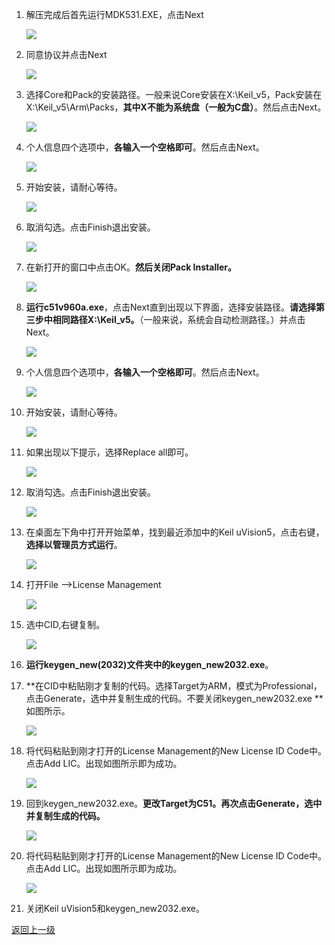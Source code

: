  1. 解压完成后首先运行MDK531.EXE，点击Next

    ![](E:\资料\CDU\2.工作\科创室\教学\CDU20-CE-Guide\00_开学前准备\01_软件\data\img\KeiluVision5_Installation_Guide_01.png)

2. 同意协议并点击Next

    ![](E:\资料\CDU\2.工作\科创室\教学\CDU20-CE-Guide\00_开学前准备\01_软件\data\img\KeiluVision5_Installation_Guide_02.png)

3. 选择Core和Pack的安装路径。一般来说Core安装在X:\Keil_v5，Pack安装在X:\Keil_v5\Arm\Packs，**其中X不能为系统盘（一般为C盘）**。然后点击Next。

    ![](E:\资料\CDU\2.工作\科创室\教学\CDU20-CE-Guide\00_开学前准备\01_软件\data\img\KeiluVision5_Installation_Guide_03.png)

4. 个人信息四个选项中，**各输入一个空格即可**。然后点击Next。

    ![](E:\资料\CDU\2.工作\科创室\教学\CDU20-CE-Guide\00_开学前准备\01_软件\data\img\KeiluVision5_Installation_Guide_04.png)

5. 开始安装，请耐心等待。

    ![](E:\资料\CDU\2.工作\科创室\教学\CDU20-CE-Guide\00_开学前准备\01_软件\data\img\KeiluVision5_Installation_Guide_05.png)
	
6. 取消勾选。点击Finish退出安装。

    ![](E:\资料\CDU\2.工作\科创室\教学\CDU20-CE-Guide\00_开学前准备\01_软件\data\img\KeiluVision5_Installation_Guide_06.png)
	
 7. 在新打开的窗口中点击OK。**然后关闭Pack Installer。**

    ![](E:\资料\CDU\2.工作\科创室\教学\CDU20-CE-Guide\00_开学前准备\01_软件\data\img\KeiluVision5_Installation_Guide_07.png)

 8. **运行c51v960a.exe**，点击Next直到出现以下界面，选择安装路径。**请选择第三步中相同路径X:\Keil_v5。**（一般来说，系统会自动检测路径。）并点击Next。

    ![](E:\资料\CDU\2.工作\科创室\教学\CDU20-CE-Guide\00_开学前准备\01_软件\data\img\KeiluVision5_Installation_Guide_08.png)

 9. 个人信息四个选项中，**各输入一个空格即可**。然后点击Next。

    ![](E:\资料\CDU\2.工作\科创室\教学\CDU20-CE-Guide\00_开学前准备\01_软件\data\img\KeiluVision5_Installation_Guide_09.png)

 10. 开始安装，请耐心等待。

     ![](E:\资料\CDU\2.工作\科创室\教学\CDU20-CE-Guide\00_开学前准备\01_软件\data\img\KeiluVision5_Installation_Guide_10.png)

 11. 如果出现以下提示，选择Replace all即可。

     ![](E:\资料\CDU\2.工作\科创室\教学\CDU20-CE-Guide\00_开学前准备\01_软件\data\img\KeiluVision5_Installation_Guide_11.png)

 12. 取消勾选。点击Finish退出安装。

     ![](E:\资料\CDU\2.工作\科创室\教学\CDU20-CE-Guide\00_开学前准备\01_软件\data\img\KeiluVision5_Installation_Guide_12.png)

 13. 在桌面左下角中打开开始菜单，找到最近添加中的Keil uVision5，点击右键，**选择以管理员方式运行**。

     ![](E:\资料\CDU\2.工作\科创室\教学\CDU20-CE-Guide\00_开学前准备\01_软件\data\img\KeiluVision5_Installation_Guide_13.png)

 14. 打开File -->License Management

     ![](E:\资料\CDU\2.工作\科创室\教学\CDU20-CE-Guide\00_开学前准备\01_软件\data\img\KeiluVision5_Installation_Guide_14.png)

 15. 选中CID,右键复制。

     ![](E:\资料\CDU\2.工作\科创室\教学\CDU20-CE-Guide\00_开学前准备\01_软件\data\img\KeiluVision5_Installation_Guide_15.png)

 16. **运行keygen_new(2032)文件夹中的keygen_new2032.exe**。

 17. **在CID中粘贴刚才复制的代码。选择Target为ARM，模式为Professional，点击Generate，选中并复制生成的代码。不要关闭keygen_new2032.exe **如图所示。

     ![](E:\资料\CDU\2.工作\科创室\教学\CDU20-CE-Guide\00_开学前准备\01_软件\data\img\KeiluVision5_Installation_Guide_16.png)

 18. 将代码粘贴到刚才打开的License Management的New License ID Code中。点击Add LIC。出现如图所示即为成功。

     ![](E:\资料\CDU\2.工作\科创室\教学\CDU20-CE-Guide\00_开学前准备\01_软件\data\img\KeiluVision5_Installation_Guide_17.png)

 19. 回到keygen_new2032.exe。**更改Target为C51。再次点击Generate，选中并复制生成的代码。**

     ![](E:\资料\CDU\2.工作\科创室\教学\CDU20-CE-Guide\00_开学前准备\01_软件\data\img\KeiluVision5_Installation_Guide_18.png)

 20. 将代码粘贴到刚才打开的License Management的New License ID Code中。点击Add LIC。出现如图所示即为成功。

     ![](E:\资料\CDU\2.工作\科创室\教学\CDU20-CE-Guide\00_开学前准备\01_软件\data\img\KeiluVision5_Installation_Guide_19.png)

 21. 关闭Keil uVision5和keygen_new2032.exe。

[返回上一级](README.md)